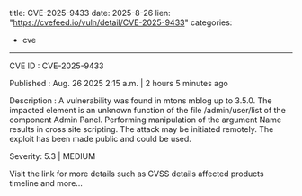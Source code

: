  
title: CVE-2025-9433
date: 2025-8-26
lien: "https://cvefeed.io/vuln/detail/CVE-2025-9433"
categories:
  - cve
---

CVE ID : CVE-2025-9433

Published :  Aug. 26
2025
2:15 a.m. | 2 hours
5 minutes ago

Description : A vulnerability was found in mtons mblog up to 3.5.0. The impacted element is an unknown function of the file /admin/user/list of the component Admin Panel. Performing manipulation of the argument Name results in cross site scripting. The attack may be initiated remotely. The exploit has been made public and could be used.

Severity: 5.3 | MEDIUM

Visit the link for more details
such as CVSS details
affected products
timeline
and more...
